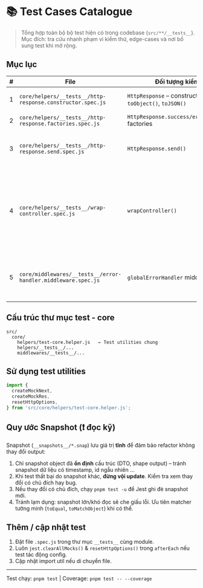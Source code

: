 # 📚 Test Cases Catalogue

> Tổng hợp toàn bộ bộ test hiện có trong codebase (`src/**/__tests__`). Mục đích: tra cứu nhanh phạm vi kiểm thử, edge-cases và nơi bổ sung test khi mở rộng.

## Mục lục

| #   | File                                                          | Đối tượng kiểm thử                                     | Các nhánh/Trường hợp chính                                                                                                                                              |
| --- | ------------------------------------------------------------- | ------------------------------------------------------ | ----------------------------------------------------------------------------------------------------------------------------------------------------------------------- |
| 1   | `core/helpers/__tests__/http-response.constructor.spec.js`    | `HttpResponse` – constructor, `toObject()`, `toJSON()` | • Tạo instance success/error<br/>• Snapshot `toObject()`<br/>• `toJSON` giữ nguyên nội dung                                                                             |
| 2   | `core/helpers/__tests__/http-response.factories.spec.js`      | `HttpResponse.success/error/paginated` factories       | • Giá trị trả về & `success` flag<br/>• Metadata paginated                                                                                                              |
| 3   | `core/helpers/__tests__/http-response.send.spec.js`           | `HttpResponse.send()`                                  | • Forward status<br/>• Ảnh hưởng config `USE_STATUS_CODE_IN_RESPONSE` & `SET_DEFAULT_HTTP_STATUS_CODE`<br/>• Throw khi `res` invalid                                    |
| 4   | `core/helpers/__tests__/wrap-controller.spec.js`              | `wrapController()`                                     | • Plain object → 200<br/>• Return `HttpResponse` → gửi as-is<br/>• Throw `HttpResponse`/`BaseException` → forward `next(err)`<br/>• Throw `Error` → `next(err)`<br/>• STRICT_CONTROLLER_RETURN → `next(BaseException)`<br/>• Chặn/cho phép `res.send()` |
| 5   | `core/middlewares/__tests__/error-handler.middleware.spec.js` | `globalErrorHandler` middleware                        | • Nhận `HttpResponse` (gửi trực tiếp)<br/>• Nhận `BaseException` (chuyển thành `HttpResponse.error`)<br/>• 500 unknown error<br/>• headersSent |

## Cấu trúc thư mục test - core

```
src/
  core/
    helpers/test-core.helper.js   ← Test utilities chung
    helpers/__tests__/...
    middlewares/__tests__/...
```

## Sử dụng test utilities

```js
import {
  createMockNext,
  createMockRes,
  resetHttpOptions,
} from 'src/core/helpers/test-core.helper.js';
```

## Quy ước Snapshot (❗ đọc kỹ)

Snapshot (`__snapshots__/*.snap`) lưu giá trị **tĩnh** để đảm bảo refactor không thay đổi output:

1. Chỉ snapshot object đã **ổn định** cấu trúc (DTO, shape output) – tránh snapshot dữ liệu có timestamp, id ngẫu nhiên …
2. Khi test thất bại do snapshot khác, **đừng vội update**. Kiểm tra xem thay đổi có chủ đích hay bug.
3. Nếu thay đổi có chủ đích, chạy `pnpm test -u` để Jest ghi đè snapshot mới.
4. Tránh lạm dụng: snapshot lớn/khó đọc sẽ che giấu lỗi. Ưu tiên matcher tường minh (`toEqual`, `toMatchObject`) khi có thể.

## Thêm / cập nhật test

1. Đặt file `.spec.js` trong thư mục `__tests__` cùng module.
2. Luôn `jest.clearAllMocks()` & `resetHttpOptions()` trong `afterEach` nếu test tác động config.
3. Cập nhật import util nếu di chuyển file.

---

Test chạy: `pnpm test` | Coverage: `pnpm test -- --coverage`
